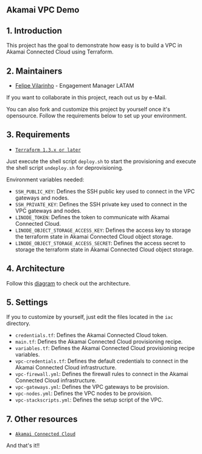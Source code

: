 ## Akamai VPC Demo

## 1. Introduction

This project has the goal to demonstrate how easy is to build a VPC in Akamai Connected Cloud using Terraform.

## 2. Maintainers

- [Felipe Vilarinho](https://contacts.akamai.com/fvilarin) - Engagement Manager LATAM

If you want to collaborate in this project, reach out us by e-Mail.

You can also fork and customize this project by yourself once it's opensource. 
Follow the requirements below to set up your environment.

## 3. Requirements

- [`Terraform 1.3.x or later`](https://www.terraform.io)

Just execute the shell script `deploy.sh` to start the provisioning and execute the shell script `undeploy.sh` for
deprovisioning.

Environment variables needed:

- `SSH_PUBLIC_KEY`: Defines the SSH public key used to connect in the VPC gateways and nodes.
- `SSH_PRIVATE_KEY`: Defines the SSH private key used to connect in the VPC gateways and nodes.
- `LINODE_TOKEN`: Defines the token to communicate with Akamai Connected Cloud.
- `LINODE_OBJECT_STORAGE_ACCESS_KEY`: Defines the access key to storage the terraform state in Akamai Connected Cloud 
object storage.
- `LINODE_OBJECT_STORAGE_ACCESS_SECRET`: Defines the access secret to storage the terraform state in Akamai Connected 
Cloud object storage.

## 4. Architecture

Follow this [diagram](https://viewer.diagrams.net/?tags=%7B%7D&edit=_blank&layers=1&nav=1&title=Virtual%20Private%20Cloud.drawio#R7V1be5pKF%2F41vUwfzuClIAiIiiAnb%2FaDnAUBOeOv%2FwajSRNtk3y7ad27O60G1gzDzDrNO2sN5AvK7LtpYefhPHO95AsCud0XdPIFQWAII8CvgdKfKTgFP1KCInLPtGeCGh29y6Vnah25XvmiYpVlSRXlL4lOlqaeU72g2UWRtS%2Br%2BVny8q65HXhXBNWxk2uqEblVeKbCxOi5gPeiIDzfmkLIx4K9fal8HkkZ2m7WfkNC2S8oU2RZ9Xi07xgvGbh34cvjddx3Sp86Vnhp9Z4L8pbWhKO4nQR7HBc3aMPu6gfkLJ%2FGTurziM%2B9rfoLC4Iiq%2FMvKO1naaWeyTfufiY1XlF53S3Z2NtLi8%2FDB4rjZXuvKnpQ73wVfmbYWWXQCwPbZ%2F5j5JkWfsN6FDsT7bPMg6emn9kCDs6c%2BQCX4LeZBHiUup57Yg1Kt2FUeWpuO0NpC0wD0MJqn5yL%2FShJmCzJitO1qO97hOMAelkVWex9U%2BKSoy0EgZJrdv9YnK%2BFcM3s%2FiWz32IuMvos5qI3mEsk1VnhXnCZONTZpeChPPmKMagAY3l34tGlHBwF59%2BnhrYXgpLVlVdcyKC729dVAe3xthfyz5Sz7ZL2TTlvMQKHsE%2BR87kUeWlUJPoVvxY8ekPwn2ZUT37xmbmeC3zv%2BTQrqjALstRO2Gcq%2Fcz%2BwSqe60hZlp%2BZvvOqqj9PJHZdZS9F4nVRZQ6Xg%2FE%2FnlnnxobjSfftSX8%2BKSu7qMbDZDL0K%2FfSC42LhiE%2FXpC6r2oAyjfljyK%2FTCHIqRxw8ZuuDKfWpZfDyXNnTmeX3nxQRcqsLhzvBxXPegDGE3g%2FavBsp4OMfqhwhZfYVdS8nD9%2Fuvbgn%2ByS78dUYeraRcO3XDSMfpapvgMk%2FGOZTd0dtxH0fhwj%2FIZjvHZqP3aDP9t5oe90XsRdOa%2FL4uZ9BgV9BqAMCtuNgBC%2BKfPsrUvhn2ls2EtbQ6BrWxvdMDX803D9h4D9v0cOxCs53Fhh%2FVo5IDfk8Aq6Gx44hFSvaL4H4P8Awb2arJ4M6rcJ7tbi7Q%2BQAwrdmyfD%2FlBBIPfmym4tTF65Mtp2YgCL%2Flgvhr7GAb%2FbjSG3rOeV0NR6m3pDOAp%2Bl9wAK6qXwrGTKACAeOIAdoIpDKUHhkWOnYzPBfvIdR%2BxvFdGx3O0dBBSnkVpdRozTn%2FBJ0NbAL4%2Fxr9OTb%2BUb5ql3itlOJM%2BTaKvl6w3ooo3I7afJtB3WOGTQJH%2FBHptoq%2BXxb9bot%2B30L8dJdZlZkCWwLM%2BWjf0AD6a%2Bt6I8F0qxhu5mp%2BkJfhLHbkRObkVUf48q6feBkGXZNY1T36YrPrY6uruEljI6CPw8OMRPBf3KBe7hTQoZIsSxAdcFfVudt9PButWGOHfmcLaQh7qEbcEDXkURFGfIujvpLCwa7n%2F0gQWem1D%2FyWwvvy8BNZZQd6OAb83CHyx0zuJAqMfCp78o231DrIq6IciJP8wbt9fEgvF78c5%2Fq4k1rsd2GVj25sODLsvB%2FahvPDH41fvQJU34lcj0oVI8jPN7d7SWCj5Z8rh3tJY6K315yv4vtzuhm2qF3LxFI2qsmLYivrZMeF7leW9ZbbQD62Y%2Fz1yuLvM1kUR%2FjhB3FtmC%2Ft%2BlOPJVU3syt7a5Z%2Frxu4utYUhV1J7Snxc7zP798Sy%2F%2FaK9bcnPK6jA0%2BCw%2F4T3Jc7TlX9qlzVcJMhV8Vqf16u6uNqgt5ZtuqipvcfIfleoPc5tHs70PvxyMp7AtXXGnJWmjfjLNh7H3W4rzgx9v3NDO%2F2J9R700u6vPgyTIWgBGKSrHbBby4qvNYeOvqbnpv6f56P%2B97jiN91EE8B0gt0Q689BHLLQxCfNpFQV2z8FR7iYu3wC1t%2FNv3vWPvHE0ifa%2B2XnPeb1n6xr59n7qdLwcDs%2FpsK5%2FnyuWV5IHwTAXk1QV306lmDHlt81qenrv2NSegdWZFfoHP%2Fn258PE7%2F3kA7jnyKSlzJHKFeyvzh9TrwUcvPV71yJz9D%2FO94jO7fJ%2F63H4lEfpvr%2BHuQ8h1By%2F%2FE%2BYOK5H2J8zp2cyXOaH96gQVtl%2Fnj6y%2F8qBtkR%2BdeEYFuDGu6CbhXlJee%2FEz64RLw6U0VA9tduwyflKEEkC1Kg%2FVJEVBAON9%2BEu0DMMQkAriQs52BNX%2B5ADU6VTbwgYuGllOv%2BssZIOXXsgl%2BEmYbkV%2FJFx70RrwNJrGvxDVsg%2BFPW9l94isNmKzIs8I%2Brf8XXtVmRXyOAtDKvzkK8GHVQF%2Bi%2BYdbcP5pn8QvWfAT1wv%2BzwLrby7M33bHP2NbxLsdNPHbcNnfM%2FR3bIAAzjR%2F9JCPjvpiWZK99RIZWEoVZYOFbbOqyvagQjIUDI8IBSftuJiJ6%2Fl2fTLv17ZZDbpyPQGcbji%2BUKFvnLVrVzZwM4%2BnCJenwHczkU4vlRaaTYNsDH4WqhayWgCO5sPXRGDGc%2FCbscOEKIcKfkLPddYcGHj6TwEavTXg6uigc55ufb6jnOP8KJOnYALXrKHRXGRWsTxpwekOLDxo%2BfQViqqW5oS3bwpilNvGPsoOs1GzhTSOXg3NUPKkR6piW5M1sY5xeYO4iQ5%2BSA%2BtQIOiZyaEGFl7cMg4qdhPAmx%2BmEXZdtqV6OLojlcsLajsToddPdkYOuKm1rETmCno8lRgE3alK1i6RFzEmkVzmuY6HXhThx61pEGeR8eHxESYxDFHsLmc2t6GVcW0YQ9ZuJjk7FihHz%2BrsFt4AIVxx2pe6NNKiOUKHu20WSOSfHXo1hkoUyQsh1RLYaOUJnLAAtdneQ5uMHPBd%2FSGZpGxT026aNpPxOgIK14fMPpiFKtuYbmdaUKrI2mjaSC7U5ER%2BMhvfWFPoJLTgbbiXuAzCjf6LpGnodoRSA9F%2B%2BVEqOfElEAipZe4WAjmIicwkROOhchYReM21oKZ2LPjSNwwwoRR1HGWCitGSG7WzURbaIrpPHdk6HioNvXe1Glhw0srYUSGVgePNHWqNrkO7CwfmbDC48c0aMPcQ6OjEOFwK3c7vdU0nZVw2He2MHVQJVXy54K5WK32fuxHk0rk%2Far2SDwNRUZK5eNCpzZUgjL4MUOWfoLtFT1z09AyKUvelXK6nG18cVckJRsRsmJWazpTuKohDTAf0xRg%2FBR8FnW3NxDPWQNa7ybpsSkXgtr1lrOfgeL6QK7peQ38AW2pS%2FA9kr26ibp9zhpTNbNdOV7Lh7If5Wjk2culTi46vJcO41DSU4B%2B6HrLEl2CEk1cU3PERqjZVIjyXu2tXKhVFScazXVW00iIuo2yHnHZSEchQ2HBdM3xTTOjBb8QIiaBlq7SlVNLiELQs%2Blij0tBk696mNdmqxJcsEOoA2YujWXZCR27gUmI6KT2CDVzZWoUkwRFyA0cYQmWLeWdEvesBMedFeFkv%2BQ7oV8zKdFawYiUcM3HEGG1YkNO0kt13DglV87m41Ukgp6p3E5sHo1A0ZSxqhWBaMhVZWx7dRw5gbWfkYHlQCxJRfMIi9xiHBMG7SbKeMwqyaF1CRa2yvwAeBPQzirWCmOyVXdjoE0qdRTZcEKnakuzdhIv7bGreGNzrPrFAYNjymrm7XxPVCJb%2Bjm7qEVHSSJ7G%2BpNPNZQo8r12LGqYN3ZKCNvwHGD9d5hQmRmB1DF2hEOQ1nDTLpNi9pqBwBGK2LlOpwaEi1rcuzmZUhiyuQI9Z6gtRuqlEMWETKIMsw2YiJVGvRkJa4Vm5zOKjizw8hj18ZQomKrpG%2BXsF9S8%2FHame6wYAZaUSwnIYIwb%2BZ6TAlBnW8kDZ5i%2BqTjVqGhtBE1XdMMFIwPsamptM0zbGnYC4zxJwG3OmhAGTclEs%2BK3s6MANg8Ytg9qGsJ%2B2wmzipVEfVYtw7tZs4Z27FmNganRcBH9JsDvCfaA7uxS5rYhettIx7CGS22lTMab1RBnekSF%2BZsHOHRjJuXUc7m4oyzN4Pi65KwipRgvdZrZl%2BhAZunZIF39FHB22hLx4G3WdFUygitKCeZKykTceOxqzjG9GnImMVkX2htrzHrkbVOoMDcHzqYxw3BlWZtJNFxqtGVnE5FlXGkyAo6eLsKD%2FO4NcA8g83j3rFSQWxrfpAV0yK6OkbFNuIZroGmqE6txFXNqTQqroBbhA4MiokRpsxU1XXGuzkYBhzYcjSGl3pCj9tI7rOWL0J22rMzRGIbxS%2FQphPaeEqEjFgvRxPWtMQ40wWRt8HoS7k8Yif3wIy3B1ZI2W1nGY4Z6422VKp6u6aXXa%2FoonRsglpWCVMfsSQn7ZFK3czwkYYeaV70IGETtjV55EFLbFrxa57cAMuhZ%2FoyIsD1fAcGQR4Fbm%2BleQY5WYk0XJxINagfcuwqgkwdney8AlsSk3IZLVR1TboaKA0MfrtM53W7EJKZMhsR26RfqvAOUiJTndqOCfGpAyGNvHQpMaFGbVT1u0VR7b1dDLOmMHOXcmz4%2FGHUBqP54KcA%2FKGLkIoqrBfSoQPLNUIyYYt6mlkanhgeDlRP8QfFXe9BVXONceJ4r8BdO%2BF9YoMLVOgVHDZy5lIX9iZhckknFB4bSUdiUU4zhHF8F5EGYAUudw5zL9kME1S%2F3CG9RyhyGUlNRYX%2BPl%2FybZCIJdSUqLzLZcWqYHsnRUWfGs6AzMSpdjx0s2LeaqMiE7w1H0oBpgpTqtfSxG0Mdo1zEh9HsY22Bx9FKiFCKg3ZgKlxDrc4XhRJsVZ1sTjy9MIRNffIMVaDIqxm9Rtjz8btMEIt1hW%2BBVpAq%2FgSZnRDma3WxXqlW53jc0xBwWLOe7TRtGvSCPHWi2F36%2BBJnXZqMM%2FYzuA6IknNjs6TYVnGmYHbRag7deyVMmYfPxN2mI0cf9GJO226lRf5gKvGwLHqS2WGM5YgDMDxpyyPsatF0PUaCP%2BVu1Hwd%2BxU%2FccD5iU7AObwETCPxa0qCsPB5gZgZvKDvbf3eQZgql8Qg1miFenuN3sb4NdChSppIDbD5AnQMRNkIuTya4CyLWK5Kxx00RazvgbAd8J2cwXM0GaE1bMgm41DQQXQ2edcU4caaQjCZMQyAOCbMrjQBhB5MUBheqVxkgqVfIiNN0O3We0Ch1EXMe1oRascpow1HgzAKlegRTDfVUtpDM00uBDl3A1jH%2FXahYj7SolwUj9ilfO%2FZsgj9hN5XMUkQS3k7VSI8WYkmjvCLwvpQCHYgofX88MSPW52RJoFzPEg5gAyFtNdc5jxhWW3gtF54qbW0wU7N%2F21BSdUNfWVfGQAmE3j5l60GiiR0VmvcobHawMEJlR4OpJFP2mcOtSXSGIzpBR4%2FW6d%2BaroV7kg1A1sSLXLbFxvY0KzrFKJSe2qG19epUHZzV3GZ45sB4mUNF%2Fzq7S9fxrvkdQCzddS4W07wLF82RlTuOYybDVY67RjF4MazaijROjRMKnMofpmy8Bp07Cz3EBigqTbA09Jjc8SWk%2BIia4O2d%2FGUbdmlmsED%2BXKTNNnTbzUS8wUDsB3z6M8g2P7aHHTRWbS6z7dgpWN1xx2%2FgGebp2w3qMGLK2WNRVsMyIaWaZX5yQXwMc0zgPfpIiAXEs1j6PrxIvEJAYegqZNVDLnRDrbwpCuplSJoHwCQK4Zp1Cv49MprFXJDnSuHyks2Vh2ccTKFFyIjlyJN0V%2FD5wLB1kT4JjpbElIRw%2BHCnCMRWPnGHv8roRWJT7YCTuwKd8vTYkKl7zP5UXpoqWDYvCSh6wkZyb2fkxV27Jgsbgvjk4v29so3%2BLTSZuMZWObZhAP%2B14yW8J7fTUqqSoEqpsQubWR1WSCxGgCD2ADcDJ7dAZ8sxZmB4Bl07BNZKgWF9RU5iPQkSQdVs8bnzIUcOZVFQ1riRfw6Q5XU8zCmnIyxSpXQY02Bgg2NIluaA%2FU5WTwNWFqJ%2FP3w%2FyGldwEtzBz0saGrCK8L7Sdw6Slb2klWCyOVqS5RhK1EU%2F3AxfMTQt8b7zU93Zk00JFiJi60Y%2BSWWYhA%2BsKuUynPloUC1uSYdLewjCv2oh9rOknH%2BBj4znFmYITrWdW%2FMumOuL69abEr8zdE%2FDVxPbz9u58%2BebBz6d9PG%2Fs3XkRIHzrEc1727mDU%2F%2FQAOE73khwh3gnrKrh9erjR99UYV%2F9ynHTr6fNp9wuH1I9w4syuOFd59yQ7eDI4RQloL%2B4v2CExFESxtG%2FYrgfhVioZeP9dmGWxCoJjJihXYo8GG2OmF%2BHpn6O9SPEV4IYPf8QL5wBTFzjXmK44hdCX%2BIdT%2FvevSoAiwbNfW1APc879l8d0AtA7cvKGw4K79GSy0FrwDS%2FTe0oGU4gaNAUYlh%2BcCg8HJf704YyLrFz0KeHyMnSB9crQS8fvMTbe0M2rI5Or%2BF48LPiofW2YPjeQ15EoOhcE9DtPH%2FwC897aE7JxrNKnXr%2FzJfnLNNjQVa43ks%2BfULCCR7dWGwhN%2BYg%2BLJH%2FwM6NzD76S8HPO4Gef4DDCj7Pw%3D%3D) to check out the architecture.

## 5. Settings

If you to customize by yourself, just edit the files located in the `iac` directory.

- `credentials.tf`: Defines the Akamai Connected Cloud token.
- `main.tf`: Defines the Akamai Connected Cloud provisioning recipe.
- `variables.tf`: Defines the Akamai Connected Cloud provisioning recipe variables.
- `vpc-credentials.tf`: Defines the default credentials to connect in the Akamai Connected Cloud infrastructure.
- `vpc-firewall.yml`: Defines the firewall rules to connect in the Akamai Connected Cloud infrastructure.
- `vpc-gateways.yml`: Defines the VPC gateways to be provision.
- `vpc-nodes.yml`: Defines the VPC nodes to be provision.
- `vpc-stackscripts.yml`: Defines the setup script of the VPC.

## 7. Other resources

- [`Akamai Connected Cloud`](https://www.linode.com)

And that's it!!